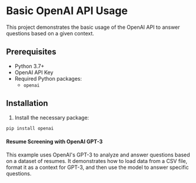 # Basic OpenAI API Usage

This project demonstrates the basic usage of the OpenAI API to answer questions based on a given context. 

## Prerequisites

- Python 3.7+
- OpenAI API Key
- Required Python packages:
  - `openai`

## Installation

1. Install the necessary package:

```bash
pip install openai
```

#### Resume Screening with OpenAI GPT-3

This example uses OpenAI's GPT-3 to analyze and answer questions based on a dataset of resumes. It demonstrates how to load data from a CSV file, format it as a context for GPT-3, and then use the model to answer specific questions.

